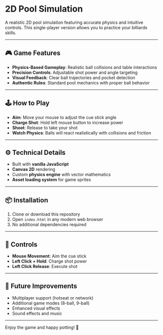# 2D Pool Simulation

A realistic 2D pool simulation featuring accurate physics and intuitive controls. This single-player version allows you to practice your billiards skills.

---

## 🎮 Game Features

- **Physics-Based Gameplay**: Realistic ball collisions and table interactions  
- **Precision Controls**: Adjustable shot power and angle targeting  
- **Visual Feedback**: Clear ball trajectories and pocket detection  
- **Authentic Rules**: Standard pool mechanics with proper ball behavior  

---

## 🕹️ How to Play

- **Aim**: Move your mouse to adjust the cue stick angle  
- **Charge Shot**: Hold left mouse button to increase power  
- **Shoot**: Release to take your shot  
- **Watch Physics**: Balls will react realistically with collisions and friction  

---

## ⚙️ Technical Details

- Built with **vanilla JavaScript**  
- **Canvas 2D** rendering  
- Custom **physics engine** with vector mathematics  
- **Asset loading system** for game sprites  

---

## 📦 Installation

1. Clone or download this repository  
2. Open `index.html` in any modern web browser  
3. No additional dependencies required  

---

## 🎯 Controls

- **Mouse Movement**: Aim the cue stick  
- **Left Click + Hold**: Charge shot power  
- **Left Click Release**: Execute shot  

---

## 🚀 Future Improvements

- Multiplayer support (hotseat or network)  
- Additional game modes (8-ball, 9-ball)  
- Enhanced visual effects  
- Sound effects and music  

---

Enjoy the game and happy potting! 🎱
